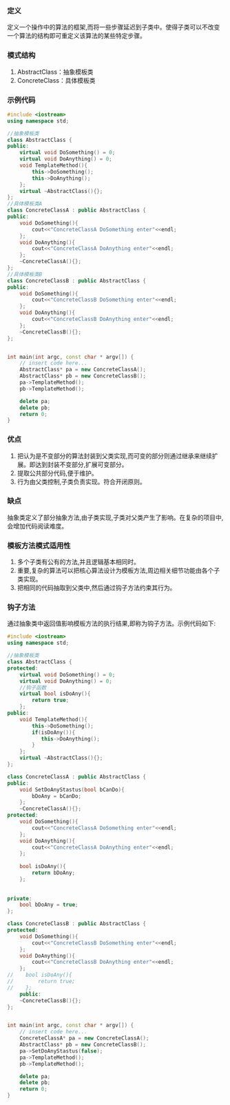 ### 定义
定义一个操作中的算法的框架,而将一些步骤延迟到子类中。使得子类可以不改变一个算法的结构即可重定义该算法的某些特定步骤。

### 模式结构
1. AbstractClass：抽象模板类
2. ConcreteClass：具体模板类

### 示例代码
```cpp
#include <iostream>
using namespace std;

//抽象模板类
class AbstractClass {
public:
    virtual void DoSomething() = 0;
    virtual void DoAnything() = 0;
    void TemplateMethod(){
        this->DoSomething();
        this->DoAnything();
    };
    virtual ~AbstractClass(){};
};
//具体模板类A
class ConcreteClassA : public AbstractClass {
public:
    void DoSomething(){
        cout<<"ConcreteClassA DoSomething enter"<<endl;
    };
    void DoAnything(){
        cout<<"ConcreteClassA DoAnything enter"<<endl;
    };
    ~ConcreteClassA(){};
};
//具体模板类B
class ConcreteClassB : public AbstractClass {
public:
    void DoSomething(){
        cout<<"ConcreteClassB DoSomething enter"<<endl;
    };
    void DoAnything(){
        cout<<"ConcreteClassB DoAnything enter"<<endl;
    };
    ~ConcreteClassB(){};
};


int main(int argc, const char * argv[]) {
    // insert code here...
    AbstractClass* pa = new ConcreteClassA();
    AbstractClass* pb = new ConcreteClassB();
    pa->TemplateMethod();
    pb->TemplateMethod();

    delete pa;
    delete pb;
    return 0;
}
```

### 优点
1. 把认为是不变部分的算法封装到父类实现,而可变的部分则通过继承来继续扩展。即达到封装不变部分,扩展可变部分。
2. 提取公共部分代码,便于维护。
3. 行为由父类控制,子类负责实现。符合开闭原则。

### 缺点
抽象类定义了部分抽象方法,由子类实现,子类对父类产生了影响。在复杂的项目中,会增加代码阅读难度。

### 模板方法模式适用性
1. 多个子类有公有的方法,并且逻辑基本相同时。
2. 重要,复杂的算法可以把核心算法设计为模板方法,周边相关细节功能由各个子类实现。
3. 把相同的代码抽取到父类中,然后通过钩子方法约束其行为。

### 钩子方法
通过抽象类中返回值影响模板方法的执行结果,即称为钩子方法。示例代码如下:
```cpp
#include <iostream>
using namespace std;

//抽象模板类
class AbstractClass {
protected:
    virtual void DoSomething() = 0;
    virtual void DoAnything() = 0;
    //钩子函数
    virtual bool isDoAny(){
        return true;
    };
public:
    void TemplateMethod(){
        this->DoSomething();
        if(isDoAny()){
           this->DoAnything();
        }
    };
    virtual ~AbstractClass(){};
};

class ConcreteClassA : public AbstractClass {
public:
    void SetDoAnyStastus(bool bCanDo){
        bDoAny = bCanDo;
    };
    ~ConcreteClassA(){};
protected:
    void DoSomething(){
        cout<<"ConcreteClassA DoSomething enter"<<endl;
    };
    void DoAnything(){
        cout<<"ConcreteClassA DoAnything enter"<<endl;
    };
    
    bool isDoAny(){
        return bDoAny;
    };
    
    
private:
    bool bDoAny = true;
};

class ConcreteClassB : public AbstractClass {
protected:
    void DoSomething(){
        cout<<"ConcreteClassB DoSomething enter"<<endl;
    };
    void DoAnything(){
        cout<<"ConcreteClassB DoAnything enter"<<endl;
    };
//    bool isDoAny(){
//        return true;
//    };
    public:
    ~ConcreteClassB(){};
};


int main(int argc, const char * argv[]) {
    // insert code here...
    ConcreteClassA* pa = new ConcreteClassA();
    AbstractClass* pb = new ConcreteClassB();
    pa->SetDoAnyStastus(false);
    pa->TemplateMethod();
    pb->TemplateMethod();

    delete pa;
    delete pb;
    return 0;
}
```

